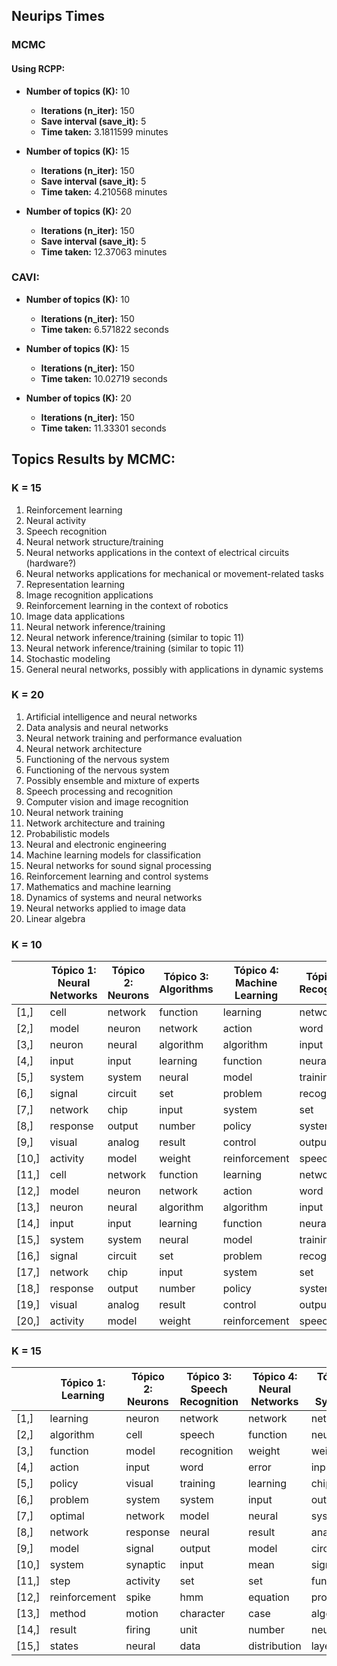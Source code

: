 ## Neurips Times

### MCMC

#### Using RCPP:
- **Number of topics (K):** 10
  - **Iterations (n_iter):** 150
  - **Save interval (save_it):** 5
  - **Time taken:** 3.1811599 minutes

- **Number of topics (K):** 15
  - **Iterations (n_iter):** 150
  - **Save interval (save_it):** 5
  - **Time taken:** 4.210568 minutes

- **Number of topics (K):** 20
  - **Iterations (n_iter):** 150
  - **Save interval (save_it):** 5
  - **Time taken:** 12.37063 minutes

### CAVI:
- **Number of topics (K):** 10
  - **Iterations (n_iter):** 150
  - **Time taken:** 6.571822 seconds

- **Number of topics (K):** 15
  - **Iterations (n_iter):** 150
  - **Time taken:** 10.02719 seconds

- **Number of topics (K):** 20
  - **Iterations (n_iter):** 150
  - **Time taken:** 11.33301 seconds

## Topics Results by MCMC:

### K = 15
1. Reinforcement learning
2. Neural activity
3. Speech recognition
4. Neural network structure/training
5. Neural networks applications in the context of electrical circuits (hardware?)
6. Neural networks applications for mechanical or movement-related tasks
7. Representation learning
8. Image recognition applications
9. Reinforcement learning in the context of robotics
10. Image data applications
11. Neural network inference/training
12. Neural network inference/training (similar to topic 11)
13. Neural network inference/training (similar to topic 11)
14. Stochastic modeling
15. General neural networks, possibly with applications in dynamic systems

### K = 20
1. Artificial intelligence and neural networks
2. Data analysis and neural networks
3. Neural network training and performance evaluation
4. Neural network architecture
5. Functioning of the nervous system
6. Functioning of the nervous system
7. Possibly ensemble and mixture of experts
8. Speech processing and recognition
9. Computer vision and image recognition
10. Neural network training
11. Network architecture and training
12. Probabilistic models
13. Neural and electronic engineering
14. Machine learning models for classification
15. Neural networks for sound signal processing
16. Reinforcement learning and control systems
17. Mathematics and machine learning
18. Dynamics of systems and neural networks
19. Neural networks applied to image data
20. Linear algebra

### K = 10

|      | Tópico 1: Neural Networks | Tópico 2: Neurons | Tópico 3: Algorithms | Tópico 4: Machine Learning | Tópico 5: Recognition | Tópico 6: Training | Tópico 7: Images | Tópico 8: Data | Tópico 9: Models | Tópico 10: Functions |
|------|----------------------------|-------------------|----------------------|---------------------------|-----------------------|--------------------|------------------|----------------|-------------------|-----------------------|
| [1,] | cell                       | network           | function             | learning                  | network               | learning           | image            | data           | model             | network               |
| [2,] | model                      | neuron            | network              | action                    | word                  | network            | network          | model          | data              | unit                  |
| [3,] | neuron                     | neural            | algorithm            | algorithm                 | input                 | model              | object           | classifier     | function          | learning              |
| [4,] | input                      | input             | learning             | function                  | neural                | error              | model            | system         | distribution      | weight                |
| [5,] | system                     | system            | neural               | model                     | training              | input              | unit             | set            | algorithm         | algorithm             |
| [6,] | signal                     | circuit           | set                  | problem                   | recognition           | unit               | images           | network        | set               | training              |
| [7,] | network                    | chip              | input                | system                    | set                   | weight             | visual           | training       | network           | input                 |
| [8,] | response                   | output            | number               | policy                    | system                | training           | input            | problem        | parameter         | error                 |
| [9,] | visual                     | analog            | result               | control                   | output                | neural             | system           | algorithm      | method            | set                   |
|[10,] | activity                   | model             | weight               | reinforcement             | speech                | output             | representation   | neural         | gaussian          | function              |
|[11,] | cell                       | network           | function             | learning                  | network               | learning           | image            | data           | model             | network               |
|[12,] | model                      | neuron            | network              | action                    | word                  | network            | network          | model          | data              | unit                  |
|[13,] | neuron                     | neural            | algorithm            | algorithm                 | input                 | model              | object           | classifier     | function          | learning              |
|[14,] | input                      | input             | learning             | function                  | neural                | error              | model            | system         | distribution      | weight                |
|[15,] | system                     | system            | neural               | model                     | training              | input              | unit             | set            | algorithm         | algorithm             |
|[16,] | signal                     | circuit           | set                  | problem                   | recognition           | unit               | images           | network        | set               | training              |
|[17,] | network                    | chip              | input                | system                    | set                   | weight             | visual           | training       | network           | input                 |
|[18,] | response                   | output            | number               | policy                    | system                | training           | input            | problem        | parameter         | error                 |
|[19,] | visual                     | analog            | result               | control                   | output                | neural             | system           | algorithm      | method            | set                   |
|[20,] | activity                   | model             | weight               | reinforcement             | speech                | output             | representation   | neural         | gaussian          | function              |

### K = 15

|      | Tópico 1: Learning | Tópico 2: Neurons | Tópico 3: Speech Recognition | Tópico 4: Neural Networks | Tópico 5: System | Tópico 6: Function | Tópico 7: Input | Tópico 8: Object | Tópico 9: Control | Tópico 10: Image | Tópico 11: Unit | Tópico 12: Algorithm | Tópico 13: Training | Tópico 14: Data | Tópico 15: Network |
|------|---------------------|-------------------|-----------------------------|--------------------------|------------------|--------------------|----------------|-------------------|-------------------|------------------|----------------|----------------------|---------------------|----------------|--------------------|
| [1,] | learning            | neuron            | network                     | network                  | network          | model              | network        | network           | learning          | image            | network        | function             | network             | data           | network            |
| [2,] | algorithm           | cell              | speech                      | function                 | neural           | control            | input          | object            | model             | network          | unit           | algorithm            | training            | model          | neural             |
| [3,] | function            | model             | recognition                 | weight                   | weight           | network            | unit           | image             | system            | model            | input          | learning             | error               | algorithm      | function           |
| [4,] | action              | input             | word                        | error                    | input            | neural             | learning       | unit              | robot             | data             | learning       | set                  | learning            | function       | input              |
| [5,] | policy              | visual            | training                    | learning                 | chip             | function           | pattern        | input             | control           | set              | neural         | network              | model               | set            | unit               |
| [6,] | problem             | system            | system                      | input                    | output           | learning           | representation | model             | action            | algorithm        | rules          | training             | function            | distribution   | system             |
| [7,] | optimal             | network           | model                       | neural                   | system           | system             | model          | task              | data              | images           | weight         | examples             | weight              | gaussian       | point              |
| [8,] | network             | response          | neural                      | result                   | analog           | point              | layer          | recognition       | network           | problem          | output         | error                | algorithm           | parameter      | model              |
| [9,] | model               | signal            | output                      | model                    | circuit          | motor              | weight         | images            | reinforcement     | feature          | set            | bound                | set                 | method         | net                |
|[10,] | system              | synaptic          | input                       | mean                     | signal           | movement           | map            | system            | task              | vector           | training       | number               | neural              | point          | pattern            |
|[11,] | step                | activity          | set                         | set                      | function         | dynamic            | training       | view              | number            | result           | system         | result               | data                | vector         | dynamic            |
|[12,] | reinforcement       | spike             | hmm                         | equation                 | problem          | trajectory         | function       | set               | goal              | neural           | component      | class                | unit                | space          | attractor          |
|[13,] | method              | motion            | character                   | case                     | algorithm        | input              | neural         | features          | problem           | region           | algorithm      | problem              | input               | problem        | neuron             |
|[14,] | result              | firing            | unit                        | number                   | neuron           | controller         | field          | representation    | environment       | learning         | rule           | data                 | hidden              | learning       | set                |
|[15,] | states              | neural            | data                        | distribution             | layer            | output             | information    | training          | position          | object           | pattern        | loss                 | output              | network        | weight             |
